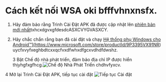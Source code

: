 # Cách kết nối WSA oki bfffvhnxnsfx.
1. Hãy đảm bảo rằng Trình Cài Đặt APK đã được cập nhật lên [phiên bản mới nhất](https://www.microsoft.com/store/productId/9P2JFQ43FPPG "APK Installer")txhcxdgvxgfdesdcASXCVYGVASXCY.
2. Hãy chắc chắn rằng bạn đã cài đặt và chạy <a href="https:
[//www.microsoft.com/store/productId/9P3395VX91NR">Hệ thống phụ Windows cho Android™](https://www.microsoft.com/store/productId/9P3395VX91NR) uycfxvyfxeghbdtcxxqcfvxdfwhxdfgcxvdhdfdwshz.</li> 
   
   3 Bật Chế độ nhà phát triển, đảm bảo địa chỉ IP được hiển thịyhgfxgfhcg.![Chế độ Nhà Phát Triển chdhvfyxcv.](https://raw.githubusercontent.com/Paving-Base/APK-Installer/screenshots/Documents/Tutorials/How%20To%20Connect%20WSA/Images/Snipaste_2022-10-02_19-02-09.png)

4 Mở lại Trình Cài Đặt APK, tiếp tục cài đặt ![Tiếp tục Cài đặt](https://raw.githubusercontent.com/Paving-Base/APK-Installer/screenshots/Documents/Tutorials/How%20To%20Connect%20WSA/Images/Snipaste_2022-10-02_17-34-04.png)</ol>
